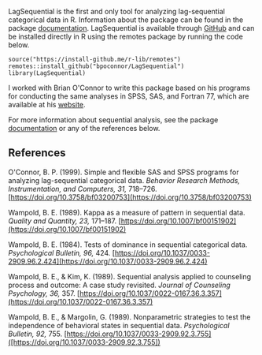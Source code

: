 ---
---
LagSequential is the first and only tool for analyzing lag-sequential categorical data in R. Information about the package can be found in the package <a href ="/root/assets/documents/LagSequential.pdf" download>documentation</a>. LagSequential is available through [GitHub](https://github.com/bpoconnor/LagSequential) and can be installed directly in R using the remotes package by running the code below.

```
source("https://install-github.me/r-lib/remotes")
remotes::install_github("bpoconnor/LagSequential")
library(LagSequential)
```

I worked with Brian O'Connor to write this package based on his programs for conducting the same analyses in SPSS, SAS, and Fortran 77, which are available at his [website](https://people.ok.ubc.ca/brioconn/).

For more information about sequential analysis, see the package <a href ="/root/assets/documents/LagSequential.pdf" download>documentation</a> or any of the references below.

## References

O'Connor, B. P. (1999). Simple and flexible SAS and SPSS programs for analyzing lag-sequential categorical data. *Behavior Research Methods, Instrumentation, and Computers, 31,* 718–726. [https://doi.org/10.3758/bf03200753](https://doi.org/10.3758/bf03200753)

Wampold, B. E. (1989). Kappa as a measure of pattern in sequential data. *Quality and Quantity, 23,* 171–187. [https://doi.org/10.1007/bf00151902](https://doi.org/10.1007/bf00151902)

Wampold, B. E. (1984). Tests of dominance in sequential categorical data. *Psychological Bulletin, 96,* 424. [https://doi.org/10.1037/0033-2909.96.2.424](https://doi.org/10.1037/0033-2909.96.2.424)

Wampold, B. E., & Kim, K. (1989). Sequential analysis applied to counseling process and outcome: A case study revisited. *Journal of Counseling Psychology, 36,* 357. [https://doi.org/10.1037/0022-0167.36.3.357](https://doi.org/10.1037/0022-0167.36.3.357)

Wampold, B. E., & Margolin, G. (1989). Nonparametric strategies to test the independence of behavioral states in sequential data. *Psychological Bulletin, 92,* 755. [https://doi.org/10.1037/0033-2909.92.3.755]([https://doi.org/10.1037/0033-2909.92.3.755])
